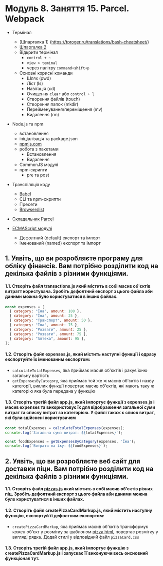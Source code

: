 # Модуль 8. Заняття 15. Parcel. Webpack

- Термінал
  - [Шпаргалка 1] (https://tproger.ru/translations/bash-cheatsheet/)
  - [Шпаргалка 2](https://habr.com/ua/company/ruvds/blog/445270/)
  - Відкрити термінал
    - `control + ~`
    - `view > teminal`
    - через палітру `command+shift+p`
  - Основні корисні команди
    - Шлях (pwd)
    - Ліст (ls)
    - Навігація (cd)
    - Очищення `clear` або `control + l`
    - Створення файлів (touch)
    - Створення папок (mkdir)
    - Перейменування/переміщення (mv)
    - Видалення (rm)
- Node.js та npm
  - встановлення
  - ініціалізація та package.json
  - [npmjs.com](https://www.npmjs.com/)
  - робота з пакетами
    - Встановлення
    - Видалення
  - CommonJS модулі
  - npm-скрипти
    - pre та post
- Транспіляція коду
  - [Babel](https://babeljs.io/)
  - CLI та npm-скрипти
  - Пресети
  - [Browserslist](https://github.com/browserslist/browserslist)
- [Складальник Parcel](https://parceljs.org/)
- [ECMAScript модулі](https://exploringjs.com/es6/ch_modules.html)

  - Дефолтний (default) експорт та імпорт
  - Іменований (named) експорт та імпорт

## 1. Уявіть, що ви розробляєте програму для обліку фінансів. Вам потрібно розділити код на декілька файлів з різними функціями.

#### 1.1. Створіть файл transactions.js який містить в собі масив об'єктів витратт користувача. Зробіть дефолтний експорт з цього файла аби даними можна було користуватися в інших файлах.
```js
const expenses = [
  { category: "Їжа", amount: 100 },
  { category: "Їжа", amount: 25 },
  { category: "Транспорт", amount: 50 },
  { category: "Їжа", amount: 75 },
  { category: "Розваги", amount: 25 },
  { category: "Розваги", amount: 75 },
  { category: "Аптека", amount: 95 },
];
```

####  1.2. Створіть файл expenses.js, який містить наступні функції і одразу експортуйте їх іменованим експортом:
- `calculateTotalExpenses`, яка приймає масив об'єктів і рахує їхню загальну вартість
- `getExpensesByCategory`, яка приймає той же ж масив об'єктів і назву категорії, виклик функції повертає масив об'єктів, які мають таку ж категорію яка була передана у функцію

#### 1.3. Створіть третій файл app.js, який імпортує функції з expenses.js і масив expenses та використовує їх для відображення загальної суми витрат та списку витрат за категорією. У файлі також є спиок витрат, які були здійснені користувачем 
```js
const totalExpenses = calculateTotalExpenses(expenses);
console.log(`Загальна сума витрат: ${totalExpenses}`);

const foodExpenses = getExpensesByCategory(expenses, 'Їжа');
console.log(`Витрати на їжу: ${foodExpenses}`);
```

## 2. Уявіть, що ви розробляєте веб сайт для доставки піци. Вам потрібно розділити код на декілька файлів з різними функціями.

#### 1.1. Створіть файл [pizzas.js](./pizza.js) який містить в собі масив об'єктів різних піц. Зробіть дефолтний експорт з цього файла аби даними можна було користуватися в інших файлах.

####  1.2. Створіть файл createPizzaCardMarkup.js, який містить наступну функцію, експортуй її дефолтним експортом:
- `createPizzaCardMarkup`, яка приймає масив об'єктів трансформує кожен об'єкт у розмітку за шаблоном [pizza.html](./pizza.html), повертає розмітку у вигляді рядка. Додай стилі у відповідний файл `pizzaCard.css`

#### 1.3. Створіть третій файл app.js, який імпортує функцію з createPizzaCardMarkup.js і запускає її виконуючи весь онсновний функціонал тут.